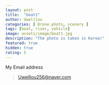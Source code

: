 ```yaml
---
layout: post
title:  "boat1"
author: Uwelllou
categories: [ Drone photo, scenery ]
tags: [boat, river, vehicle]
image: assets/image/boat1.jpg
description: "The photo is taken in Korea!"
featured: true
hidden: true
rating: 5
---
```







My Email address

> Uwelllou256@naver.com